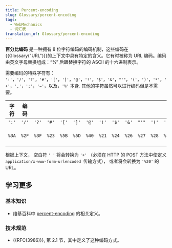 ```yaml
---
title: Percent-encoding
slug: Glossary/percent-encoding
tags:
  - WebMechanics
  - 词汇表
translation_of: Glossary/percent-encoding
---
```

**百分比编码** 是一种拥有 8 位字符编码的编码机制，这些编码在{{Glossary("URL")}}的上下文中具有特定的含义。它有时被称为 URL 编码。编码由英文字母替换组成：“%” 后跟替换字符的 ASCII 的十六进制表示。

需要编码的特殊字符有： `':'`，`'/'`，`'?'`，`'#'`，`'['`，`']'`，`'@'`，`'!'`，`'$'`，`'&'`，`"'"`，`'('`，`')'`，`'*'`，`'+'`，`','`，`';'`，`'='`，以及，`'%'` 本身. 其他的字符虽然可以进行编码但是不需要。

| 字符  | 编码  |       |       |       |       |       |       |       |       |       |       |       |       |       |       |       |       |       |              |
| ----- | ----- | ----- | ----- | ----- | ----- | ----- | ----- | ----- | ----- | ----- | ----- | ----- | ----- | ----- | ----- | ----- | ----- | ----- | ------------ |
| `':'` | `'/'` | `'?'` | `'#'` | `'['` | `']'` | `'@'` | `'!'` | `'$'` | `'&'` | `"'"` | `'('` | `')'` | `'*'` | `'+'` | `','` | `';'` | `'='` | `'%'` | `' '`        |
| `%3A` | `%2F` | `%3F` | `%23` | `%5B` | `%5D` | `%40` | `%21` | `%24` | `%26` | `%27` | `%28` | `%29` | `%2A` | `%2B` | `%2C` | `%3B` | `%3D` | `%25` | `%20` 或 `+` |

根据上下文， 空白符 `' '` 将会转换为 `'+'` （必须在 HTTP 的 POST 方法中使定义 `application/x-www-form-urlencoded `传输方式）， 或者将会转换为 `'%20'` 的 URL。

## 学习更多

### 基本知识

- 维基百科中 [percent-encoding](https://en.wikipedia.org/wiki/Percent-encoding) 的相关定义。

### 技术规范

- {{RFC(3986)}}, 第 2.1 节，其中定义了这种编码方式。
